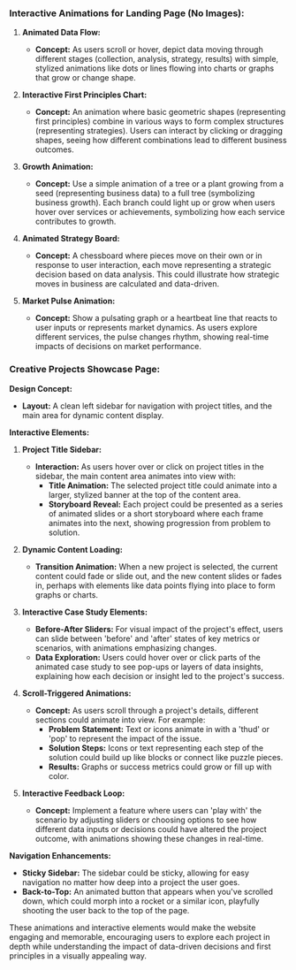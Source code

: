 ### **Interactive Animations for Landing Page (No Images):**

1. **Animated Data Flow:**
   - **Concept:** As users scroll or hover, depict data moving through different stages (collection, analysis, strategy, results) with simple, stylized animations like dots or lines flowing into charts or graphs that grow or change shape.

2. **Interactive First Principles Chart:**
   - **Concept:** An animation where basic geometric shapes (representing first principles) combine in various ways to form complex structures (representing strategies). Users can interact by clicking or dragging shapes, seeing how different combinations lead to different business outcomes.

3. **Growth Animation:**
   - **Concept:** Use a simple animation of a tree or a plant growing from a seed (representing business data) to a full tree (symbolizing business growth). Each branch could light up or grow when users hover over services or achievements, symbolizing how each service contributes to growth.

4. **Animated Strategy Board:**
   - **Concept:** A chessboard where pieces move on their own or in response to user interaction, each move representing a strategic decision based on data analysis. This could illustrate how strategic moves in business are calculated and data-driven.

5. **Market Pulse Animation:**
   - **Concept:** Show a pulsating graph or a heartbeat line that reacts to user inputs or represents market dynamics. As users explore different services, the pulse changes rhythm, showing real-time impacts of decisions on market performance.

### **Creative Projects Showcase Page:**

**Design Concept:**
- **Layout:** A clean left sidebar for navigation with project titles, and the main area for dynamic content display.

**Interactive Elements:**

1. **Project Title Sidebar:**
   - **Interaction:** As users hover over or click on project titles in the sidebar, the main content area animates into view with:
     - **Title Animation:** The selected project title could animate into a larger, stylized banner at the top of the content area.
     - **Storyboard Reveal:** Each project could be presented as a series of animated slides or a short storyboard where each frame animates into the next, showing progression from problem to solution.
   
2. **Dynamic Content Loading:**
   - **Transition Animation:** When a new project is selected, the current content could fade or slide out, and the new content slides or fades in, perhaps with elements like data points flying into place to form graphs or charts.

3. **Interactive Case Study Elements:**
   - **Before-After Sliders:** For visual impact of the project's effect, users can slide between 'before' and 'after' states of key metrics or scenarios, with animations emphasizing changes.
   - **Data Exploration:** Users could hover over or click parts of the animated case study to see pop-ups or layers of data insights, explaining how each decision or insight led to the project's success.

4. **Scroll-Triggered Animations:**
   - **Concept:** As users scroll through a project's details, different sections could animate into view. For example:
     - **Problem Statement:** Text or icons animate in with a 'thud' or 'pop' to represent the impact of the issue.
     - **Solution Steps:** Icons or text representing each step of the solution could build up like blocks or connect like puzzle pieces.
     - **Results:** Graphs or success metrics could grow or fill up with color.

5. **Interactive Feedback Loop:**
   - **Concept:** Implement a feature where users can 'play with' the scenario by adjusting sliders or choosing options to see how different data inputs or decisions could have altered the project outcome, with animations showing these changes in real-time.

**Navigation Enhancements:**
- **Sticky Sidebar:** The sidebar could be sticky, allowing for easy navigation no matter how deep into a project the user goes.
- **Back-to-Top:** An animated button that appears when you've scrolled down, which could morph into a rocket or a similar icon, playfully shooting the user back to the top of the page.

These animations and interactive elements would make the website engaging and memorable, encouraging users to explore each project in depth while understanding the impact of data-driven decisions and first principles in a visually appealing way.